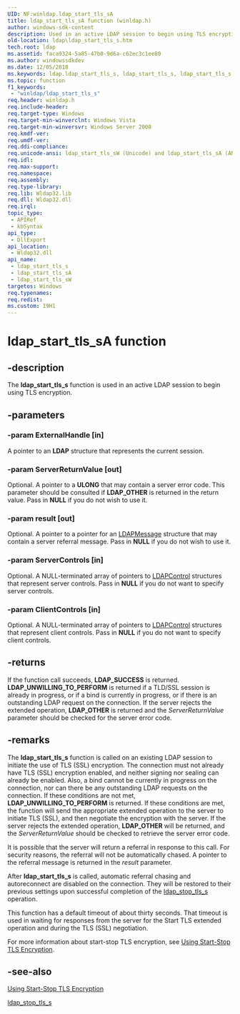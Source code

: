 ```yaml
---
UID: NF:winldap.ldap_start_tls_sA
title: ldap_start_tls_sA function (winldap.h)
author: windows-sdk-content
description: Used in an active LDAP session to begin using TLS encryption.
old-location: ldap\ldap_start_tls_s.htm
tech.root: ldap
ms.assetid: faca9324-5a85-47b0-9d6a-c62ec3c1ee80
ms.author: windowssdkdev
ms.date: 12/05/2018
ms.keywords: ldap.ldap_start_tls_s, ldap_start_tls_s, ldap_start_tls_s function [LDAP], ldap_start_tls_sA, ldap_start_tls_sW, winldap/ldap_start_tls_s, winldap/ldap_start_tls_sA, winldap/ldap_start_tls_sW
ms.topic: function
f1_keywords: 
 - "winldap/ldap_start_tls_s"
req.header: winldap.h
req.include-header: 
req.target-type: Windows
req.target-min-winverclnt: Windows Vista
req.target-min-winversvr: Windows Server 2008
req.kmdf-ver: 
req.umdf-ver: 
req.ddi-compliance: 
req.unicode-ansi: ldap_start_tls_sW (Unicode) and ldap_start_tls_sA (ANSI)
req.idl: 
req.max-support: 
req.namespace: 
req.assembly: 
req.type-library: 
req.lib: Wldap32.lib
req.dll: Wldap32.dll
req.irql: 
topic_type:
 - APIRef
 - kbSyntax
api_type:
 - DllExport
api_location:
 - Wldap32.dll
api_name:
 - ldap_start_tls_s
 - ldap_start_tls_sA
 - ldap_start_tls_sW
targetos: Windows
req.typenames: 
req.redist: 
ms.custom: 19H1
---
```


# ldap_start_tls_sA function


## -description


The <b>ldap_start_tls_s</b> function is used in an active LDAP session to begin using TLS encryption.


## -parameters




### -param ExternalHandle [in]

A pointer to an <b>LDAP</b> structure that represents the current session.


### -param ServerReturnValue [out]

Optional. A pointer to a <b>ULONG</b> that may contain a server error code. This parameter should be consulted if <b>LDAP_OTHER</b> is returned in the return value.  Pass in <b>NULL</b> if you do not wish to use it.


### -param result [out]

Optional. A pointer to a pointer for an <a href="https://docs.microsoft.com/previous-versions/windows/desktop/api/winldap/ns-winldap-ldapmsg">LDAPMessage</a>  structure that may contain a server referral message.  Pass in <b>NULL</b> if you do not wish to use it.


### -param ServerControls [in]

Optional. A NULL-terminated array of pointers to  <a href="https://docs.microsoft.com/previous-versions/windows/desktop/api/winldap/ns-winldap-ldapcontrola">LDAPControl</a> structures that represent server controls.  Pass in <b>NULL</b> if you do not want to specify server  controls.


### -param ClientControls [in]

Optional. A NULL-terminated array of pointers to <a href="https://docs.microsoft.com/previous-versions/windows/desktop/api/winldap/ns-winldap-ldapcontrola">LDAPControl</a> structures that represent client controls.  Pass in <b>NULL</b> if you do not want to specify client controls.


## -returns



If the function call succeeds, <b>LDAP_SUCCESS</b> is returned. <b>LDAP_UNWILLING_TO_PERFORM</b> is returned if a TLD/SSL session is already in progress, or if a bind is currently in progress, or if there is an outstanding LDAP request on the connection. If the server rejects the extended operation, <b>LDAP_OTHER</b> is returned and the <i>ServerReturnValue</i> parameter should be checked for the server error code.




## -remarks



The <b>ldap_start_tls_s</b> function is called on an existing LDAP session to initiate the use of  TLS (SSL) encryption. The connection must not already have TLS (SSL) encryption enabled, and neither signing nor sealing can already be enabled. Also, a bind cannot be currently in progress on the connection, nor can there be any outstanding LDAP requests on the connection. If these conditions are not met, <b>LDAP_UNWILLING_TO_PERFORM</b> is returned. If these conditions are met, the function will send the appropriate extended operation to the server to initiate TLS (SSL), and then negotiate the encryption with the server. If the server rejects the extended operation, <b>LDAP_OTHER</b> will be returned, and the <i>ServerReturnValue</i> should be checked to retrieve the server error code.

It is possible that the server will return a referral in response to this call. For security reasons, the referral will not be automatically chased. A pointer to the referral message is returned in the <i>result</i> parameter.

After <b>ldap_start_tls_s</b> is called, automatic referral chasing and autoreconnect are disabled on the connection. They will be restored to their previous settings upon successful completion of the <a href="https://docs.microsoft.com/previous-versions/windows/desktop/api/winldap/nf-winldap-ldap_stop_tls_s">ldap_stop_tls_s</a> operation.

This function has a default timeout of about thirty seconds. That timeout is used in waiting for responses from the server for the Start TLS extended operation and during the TLS (SSL) negotiation.

For more information about start-stop TLS encryption, see <a href="https://docs.microsoft.com/previous-versions/windows/desktop/ldap/using-start-stop-tls-encryption">Using Start-Stop TLS Encryption</a>.




## -see-also




<a href="https://docs.microsoft.com/previous-versions/windows/desktop/ldap/using-start-stop-tls-encryption">Using Start-Stop TLS Encryption</a>



<a href="https://docs.microsoft.com/previous-versions/windows/desktop/api/winldap/nf-winldap-ldap_stop_tls_s">ldap_stop_tls_s</a>
 

 

